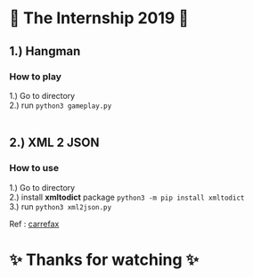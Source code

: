 # :tada: The Internship 2019 :tada:

## 1.) Hangman
### How to play
  1.) Go to directory <br />
  2.) run ```python3 gameplay.py``` <br />
<br />
## 2.) XML 2 JSON
### How to use
  1.) Go to directory <br />
  2.) install <b>xmltodict</b> package ```python3 -m pip install xmltodict```<br />
  3.) run ```python3 xml2json.py```  <br />
  
  Ref : [carrefax](http://carrefax.com/new-blog/2018/3/12/convert-xml-to-json)
  
  # :sparkles: Thanks for watching :sparkles:
